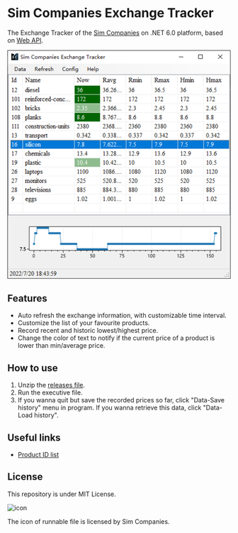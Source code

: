 #  Sim Companies Exchange Tracker

The Exchange Tracker of the [Sim Companies](https://www.simcompanies.com/) on .NET 6.0 platform, based on [Web API](https://www.simcompanies.com/articles/api). 

![screenshot](screenshot-1.png)

## Features

- Auto refresh the exchange information, with customizable time interval.
- Customize the list of your favourite products.
- Record recent and historic lowest/highest price.
- Change the color of text to notify if the current price of a product is lower than min/average price.

## How to use

1. Unzip the [releases file](https://github.com/bac0id/simcompanies-exchange-tracker/releases).
3. Run the executive file. 
4. If you wanna quit but save the recorded prices so far, click "Data-Save history" menu in program. If you wanna retrieve this data, click "Data-Load history".

## Useful links

- [Product ID list](https://simcompanies.proboards.com/thread/61/product-reference-numbers)

## License

This repository is under MIT License. 

![icon](https://d1fxy698ilbz6u.cloudfront.net/static/images/favico/favicon.ico)

The icon of runnable file is licensed by Sim Companies. 
